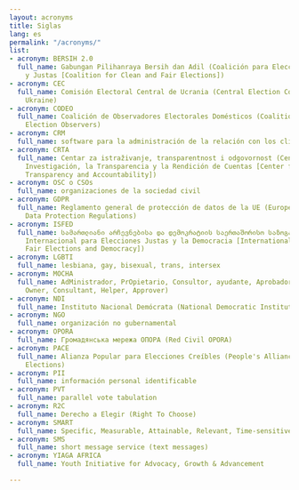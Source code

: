 ```yaml
---
layout: acronyms
title: Siglas
lang: es
permalink: "/acronyms/"
list:
- acronym: BERSIH 2.0
  full_name: Gabungan Pilihanraya Bersih dan Adil (Coalición para Elecciones Limpias
    y Justas [Coalition for Clean and Fair Elections])
- acronym: CEC
  full_name: Comisión Electoral Central de Ucrania (Central Election Commission of
    Ukraine)
- acronym: CODEO
  full_name: Coalición de Observadores Electorales Domésticos (Coalition of Domestic
    Election Observers)
- acronym: CRM
  full_name: software para la administración de la relación con los clientes
- acronym: CRTA
  full_name: Centar za istraživanje, transparentnost i odgovornost (Centro para la
    Investigación, la Transparencia y la Rendición de Cuentas [Center for Research,
    Transparency and Accountability])
- acronym: OSC o CSOs
  full_name: organizaciones de la sociedad civil
- acronym: GDPR
  full_name: Reglamento general de protección de datos de la UE (European Union General
    Data Protection Regulations)
- acronym: ISFED
  full_name: სამართლიანი არჩევნებისა და დემოკრატიის საერთაშორისო საზოგადოება (Sociedad
    Internacional para Elecciones Justas y la Democracia [International Society for
    Fair Elections and Democracy])
- acronym: LGBTI
  full_name: lesbiana, gay, bisexual, trans, intersex
- acronym: MOCHA
  full_name: AdMinistrador, PrOpietario, Consultor, ayudante, Aprobador (Manager,
    Owner, Consultant, Helper, Approver)
- acronym: NDI
  full_name: Instituto Nacional Demócrata (National Democratic Institute)
- acronym: NGO
  full_name: organización no gubernamental
- acronym: OPORA
  full_name: Громадянська мережа ОПОРА (Red Civil OPORA)
- acronym: PACE
  full_name: Alianza Popular para Elecciones Creíbles (People's Alliance for Credible
    Elections)
- acronym: PII
  full_name: información personal identificable
- acronym: PVT
  full_name: parallel vote tabulation
- acronym: R2C
  full_name: Derecho a Elegir (Right To Choose)
- acronym: SMART
  full_name: Specific, Measurable, Attainable, Relevant, Time-sensitive
- acronym: SMS
  full_name: short message service (text messages)
- acronym: YIAGA AFRICA
  full_name: Youth Initiative for Advocacy, Growth & Advancement

---
```

